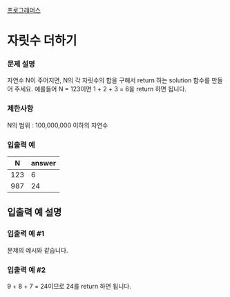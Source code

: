 [프로그래머스](https://school.programmers.co.kr/learn/courses/30/lessons/12931)

# 자릿수 더하기
### 문제 설명
자연수 N이 주어지면, N의 각 자릿수의 합을 구해서 return 하는 solution 함수를 만들어 주세요.
예를들어 N = 123이면 1 + 2 + 3 = 6을 return 하면 됩니다.

### 제한사항
N의 범위 : 100,000,000 이하의 자연수
### 입출력 예

|N	| answer |
|---|--------|
|123| 	6     |
|987|	24|
## 입출력 예 설명
### 입출력 예 #1
문제의 예시와 같습니다.

### 입출력 예 #2
9 + 8 + 7 = 24이므로 24를 return 하면 됩니다.